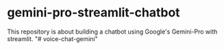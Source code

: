 # gemini-pro-streamlit-chatbot
This repository is about building a chatbot using Google's Gemini-Pro with streamlit.
"# voice-chat-gemini" 
